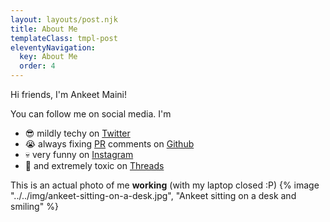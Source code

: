 ```yaml
---
layout: layouts/post.njk
title: About Me
templateClass: tmpl-post
eleventyNavigation:
  key: About Me
  order: 4
---
```


Hi friends, I'm Ankeet Maini!

You can follow me on social media. I'm

- 😎 mildly techy on [Twitter](https://twitter.com/ankeetmaini)
- 😭 always fixing [PR](https://twitter.com/ankeetmaini/status/1285994292666871814) comments on [Github](https://github.com/ankeetmaini/)
- 💀 very funny on [Instagram](https://www.instagram.com/ankeetmaini/)
- 🚩 and extremely toxic on [Threads](https://www.threads.net/@ankeetmaini)

This is an actual photo of me **working** (with my laptop closed :P)
{% image "../../img/ankeet-sitting-on-a-desk.jpg", "Ankeet sitting on a desk and smiling" %}
